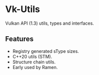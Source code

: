 # Vk-Utils

Vulkan API (1.3) utils, types and interfaces.

## Features

- Registry generated sType sizes. 
- C++20 utils (STM).
- Structure chain utils.
- Early used by Ramen. 
